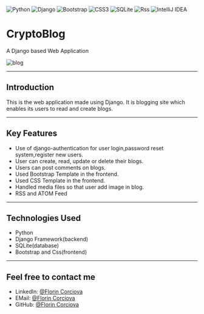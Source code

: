 ![Python](https://img.shields.io/badge/python-3670A0?style=for-the-badge&logo=python&logoColor=ffdd54)  ![Django](https://img.shields.io/badge/django-%23092E20.svg?style=for-the-badge&logo=django&logoColor=white)   ![Bootstrap](https://img.shields.io/badge/bootstrap-%23563D7C.svg?style=for-the-badge&logo=bootstrap&logoColor=white)   ![CSS3](https://img.shields.io/badge/css3-%231572B6.svg?style=for-the-badge&logo=css3&logoColor=white)   ![SQLite](https://img.shields.io/badge/sqlite-%2307405e.svg?style=for-the-badge&logo=sqlite&logoColor=white)   ![Rss](https://img.shields.io/badge/rss-F88900?style=for-the-badge&logo=rss&logoColor=white)   ![IntelliJ IDEA](https://img.shields.io/badge/IntelliJIDEA-000000.svg?style=for-the-badge&logo=intellij-idea&logoColor=white)
# CryptoBlog
A Django based Web Application

![blog](https://user-images.githubusercontent.com/74854275/193274955-e869329d-2017-4a66-8a00-f4c584768500.jpg)

  - - - -
## Introduction
This is the web application made using Django. It is blogging site which enables its users to read and create blogs.
  - - - -
  
  ## Key Features
  * Use of django-authentication for user login,password reset system,register new users.
  * User can create, read, update or delete their blogs.
  * Users can post comments on blogs.
  * Used Bootstrap Template in the frontend.
  * Used CSS Template in the frontend.
  * Handled media files so that user  add image in blog.
  * RSS and ATOM Feed


  - - - -
  ## Technologies Used
  
  * Python
  * Django Framework(backend)
  * SQLite(database)
  * Bootstrap and Css(frontend)

  - - - -
  
  ## Feel free to contact me
  * LinkedIn: [@Florin Corciova](https://www.linkedin.com/in/florin-corciova-0b1513120/) 
  * EMail: [@Florin Corciova](mailto:corciova.f@gmail.com)
  * GitHub: [@Florin Corciova](https://github.com/Stilledood)

  
